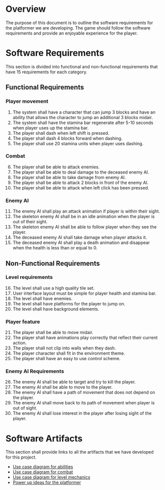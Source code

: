 # Overview

The purpose of this document is to outline the software requirements for the platformer we are developing. The game should follow the software requirements and provide an enjoyable experience for the player.

# Software Requirements

This section is divided into functional and non-functional requirements that have 15 requirements for each category.

## Functional Requirements

### Player movement 

1. The system shall have a character that can jump 3 blocks and have an ability that allows the character to jump an additional 3 blocks midair.
2. The system shall have the stamina bar regenerate after 5-10 seconds when player uses up the stamina bar.
3. The player shall dash when left shift is pressed.
4. The player shall dash 4 blocks forward when dashing. 
5. The player shall use 20 stamina units when player uses dashing.

### Combat

6. The player shall be able to attack enemies.
7. The player shall be able to deal damage to the deceased enemy AI.
8. The player shall be able to take damage from enemy AI.
9. The player shall be able to attack 2 blocks in front of the enemy AI.
10. The player shall be able to attack when left click has been pressed.

### Enemy AI

11. The enemy AI shall play an attack animation if player is within their sight.
12. The skeleton enemy AI shall be in an idle animation when the player is out of their sight.
13. The skeleton enemy AI shall be able to follow player when they see the player.
14. The deceased enemy AI shall take damage when player attacks it. 
15. The deceased enemy AI shall play a death animation and disappear when the health is less than or equal to 0. 

## Non-Functional Requirements

### Level requirements 

16. The level shall use a high quality tile set.
17. User interface layout must be simple for player health and stamina bar.
18. The level shall have enemies.
19. The level shall have platforms for the player to jump on.
20. The level shall have background elements.

### Player feature 

21. The player shall be able to move midair.
22. The player shall have animations play correctly that reflect their current action.
23. The player shall not clip into walls when they dash.
24. The player character shall fit in the environment theme.
25. The player shall have an easy to use control scheme.

### Enemy AI Requirements 

26. The enemy AI shall be able to target and try to kill the player.
27. The enemy AI shall be able to move to the player.
28. The enemy AI shall have a path of movement that does not depend on the player.
29. The enemy AI shall move back to its path of movement when player is out of sight.
30. The enemy AI shall lose interest in the player after losing sight of the player.



# Software Artifacts

This section shall provide links to all the artifacts that we have developed for this project.

* [Use case diagram for abilities](../artifacts/use_case_diagrams/Abilities-Usecase-Diagram.pdf)
* [Use case diagram for combat](../artifacts/use_case_diagrams/Combat-Usecase-Diagram.pdf)
* [Use case diagram for level mechanics](../artifacts/use_case_diagrams/Level-Mechanics-Usecase-Diagram.pdf)
* [Power up ideas for the platformer](../artifacts/Power_Up_Ideas_For_Platformer.pdf)
